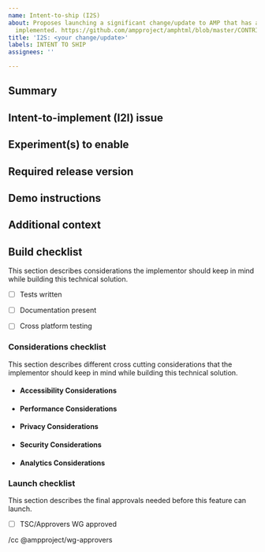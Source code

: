 ```yaml
---
name: Intent-to-ship (I2S)
about: Proposes launching a significant change/update to AMP that has already been
  implemented. https://github.com/ampproject/amphtml/blob/master/CONTRIBUTING.md
title: 'I2S: <your change/update>'
labels: INTENT TO SHIP
assignees: ''

---
```


<!--
Replace/remove all of the text in brackets, including this text.

Use an Intent-to-ship (I2S) issue to request the launch of a significant change/update to AMP, generally those that required an Intent-to-implement (I2I) issue.
See https://github.com/ampproject/amphtml/blob/master/CONTRIBUTING.md for more information.
-->

## Summary

<!--
Provide a brief description of the feature/change you have implemented.
-->

## Intent-to-implement (I2I) issue

<!--
Provide a link to the I2I issue you filed for this feature/change.
-->

## Experiment(s) to enable

<!--
List the experiment(s) that should be enabled to launch your feature.
-->

## Required release version

<!--
Link to the "Type: Release" issue for the release that contains all of the changes necessary for your launch.
-->

## Demo instructions

<!--
Provide instructions for how to demo your feature such as a link to a demo page.
-->

## Additional context

<!--
Add any other information that may be relevant in determining if your feature can ship.
-->

## Build checklist

This section describes considerations the implementor should keep in mind while building this technical solution.

- [ ] Tests written
<!--
Have unit tests been written? Integration tests? Validator tests?
Details on unit and integration tests:https://github.com/ampproject/amphtml/blob/master/contributing/getting-started-e2e.md#testing-your-changes
Details on validator tests: https://github.com/ampproject/amphtml/blob/master/contributing/component-validator-rules.md
-->
- [ ] Documentation present
<!--
Has reference documentation been added? Have examples been added? Has an example been made available on amp.dev?
-->
- [ ] Cross platform testing
<!--
Have you tested all browsers and versions that AMP supports? https://amp.dev/support/faq/supported-browsers/
Have you tested across mobile and desktop devices? 
-->

### Considerations checklist

This section describes different cross cutting considerations that the implementor should keep in mind while building this technical solution.

<!--
Retain all the considerations below that are applicable to your issue. If a consideration doesn't apply to you please remove that section.
-->

- #### Accessibility Considerations
<!--
Reach out to the UI and Accessibility WG for assistance. https://github.com/ampproject/wg-ui-and-a11y
-->
- #### Performance Considerations
<!--
Reach out to the Performance WG for assistance. https://github.com/ampproject/wg-performance
-->
- #### Privacy Considerations
<!--
Reach out to the Security and Privacy WG for assistance. https://github.com/ampproject/wg-security-privacy
-->
- #### Security Considerations
<!--
Reach out to the Security and Privacy WG for assistance. https://github.com/ampproject/wg-security-privacy
-->
- #### Analytics Considerations
<!--
Reach out to the Analytics WG for assistance. https://github.com/ampproject/wg-analytics
-->

### Launch checklist

This section describes the final approvals needed before this feature can launch.

- [ ] TSC/Approvers WG approved

<!--
Please cc those that you want to notify about this I2I, including a reviewer once you have found one. 
For a list of potential WGs to cc please see https://github.com/ampproject/meta/tree/master/working-groups.
Please note that the Approvers WG is cced below by default.
See https://github.com/ampproject/amphtml/blob/master/contributing/contributing-code.md for help in finding a reviewer.
-->

/cc @ampproject/wg-approvers
